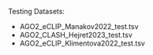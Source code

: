 Testing Datasets:
- AGO2_eCLIP_Manakov2022_test.tsv
- AGO2_CLASH_Hejret2023_test.tsv
- AGO2_eCLIP_Klimentova2022_test.tsv